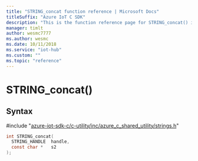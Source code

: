 ```yaml
---                             
title: "STRING_concat function reference | Microsoft Docs" 
titleSuffix: "Azure IoT C SDK"            
description: "This is the function reference page for STRING_concat() in the Azure IoT C SDK. This SDK is used with Azure IoT Hub and Azure IoT Hub Device Provisioning Service"            
manager: timlt                 
author: wesmc7777              
ms.author: wesmc               
ms.date: 10/11/2018                    
ms.service: "iot-hub"             
ms.custom: ""                
ms.topic: "reference"        
---                            
```


# STRING_concat()

## Syntax

\#include "[azure-iot-sdk-c/c-utility/inc/azure_c_shared_utility/strings.h](../strings-h.md)"  
```C
int STRING_concat(
  STRING_HANDLE  handle,
  const char *   s2
);
```

